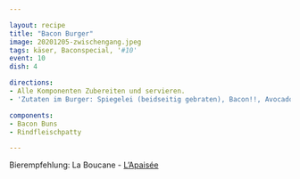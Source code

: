 ```yaml
---

layout: recipe
title: "Bacon Burger"
image: 20201205-zwischengang.jpeg
tags: käser, Baconspecial, '#10'
event: 10
dish: 4

directions:
- Alle Komponenten Zubereiten und servieren.
- 'Zutaten im Burger: Spiegelei (beidseitig gebraten), Bacon!!, Avocado'

components:
- Bacon Buns
- Rindfleischpatty

---
```


Bierempfehlung: La Boucane - [L’Apaisée ](https://lapaisee.ch/)
